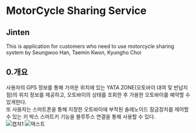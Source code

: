 # MotorCycle Sharing Service
## Jinten
This is application for customers who need to use motorcycle sharing system by Seungwoo Han, Taemin Kwon, Kyungho Choi

## 0.개요
사용자의 GPS 정보를 통해 가까운 위치에 있는 YATA ZONE(오토바이 대여 및 반납지점)의 위치 정보를 제공하고, 오토바이의 상태를 조회한 후
가용한 오토바이를 예약할 수 있게한다.  
또 사용자는 스마트폰을 통해 지정한 오토바이에 부착된 솔레노이드 잠금장치를 제어할 수 있는 키 박스 스마트키 기능을 블루투스 연결을 통해 사용할 수 있다.  
![캡처1](C:\Users\Taemin\Desktop.png)
![텍스트](https://postfiles.pstatic.net/MjAyMDAzMDNfMTY2/MDAxNTgzMjMxMjM5OTcw.UrakxpIvlxOSNXzIUWAEeKbGcTP1aqRpGqIClYacmEsg.DrrPn2cuztCrAWlSuy-nq4tO2m0ntlTlfu126dHgRq0g.PNG.tom78/%EC%BA%A1%EC%B2%981.PNG?type=w773)
